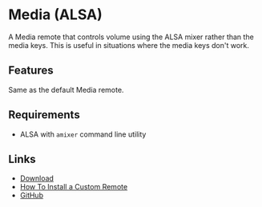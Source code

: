 # Media (ALSA)
A Media remote that controls volume using the ALSA mixer rather than the media keys.
This is useful in situations where the media keys don't work.

## Features
Same as the default Media remote.

## Requirements
* ALSA with `amixer` command line utility

## Links
* [Download](https://github.com/cifkao/unified-remote-media/archive/master.zip)
* [How To Install a Custom Remote](https://www.unifiedremote.com/tutorials/how-to-install-a-custom-remote)
* [GitHub](https://github.com/cifkao/unified-remote-media)
